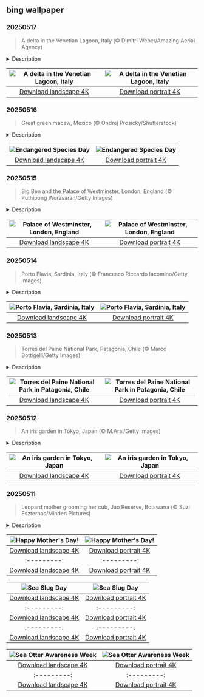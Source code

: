 ## bing wallpaper

### 20250517

> A delta in the Venetian Lagoon, Italy (© Dimitri Weber/Amazing Aerial Agency)

<details>
<summary>Description</summary>

> Pictured here is a spectacular view of a delta in the Venetian Lagoon, Italy. Spanning over 212 square miles, this lagoon is a rich mosaic of islands, mudflats, canals, and marshes, and it's one of the largest wetlands in the entire Mediterranean Basin. The lagoon isn't just a scenic wonder—it's a place steeped in history and innovation. Formed after the last Ice Age, it became a refuge for people fleeing invasions around the time of the fall of the Western Roman Empire in 476. In the centuries that followed, those early settlers began building what would eventually become the iconic city of Venice.
> 
> Today, the lagoon is still central to local life, supporting fishing, tourism, and even sustainable aquaculture. It's connected to the Adriatic Sea by three inlets and is famous for acqua alta, or 'high water,' when tides flood parts of Venice. From ancient refuge to modern marvel, the Venetian Lagoon is a reflection of how people and nature can shape a place together.
> 
> 

</details>

| ![A delta in the Venetian Lagoon, Italy](https://cn.bing.com/th?id=OHR.VeniceLagoon_EN-US3686079353_UHD.jpg&pid=hp&w=400&h=224&rs=1&c=4) | ![A delta in the Venetian Lagoon, Italy](https://cn.bing.com/th?id=OHR.VeniceLagoon_EN-US3686079353_1080x1920.jpg&pid=hp&w=155&h=315&rs=1&c=4) |
|:---------:|:---------:|
| [Download landscape 4K](https://cn.bing.com/th?id=OHR.VeniceLagoon_EN-US3686079353_UHD.jpg) | [Download portrait 4K](https://cn.bing.com/th?id=OHR.VeniceLagoon_EN-US3686079353_1080x1920.jpg) |

### 20250516

> Great green macaw, Mexico (© Ondrej Prosicky/Shutterstock)

<details>
<summary>Description</summary>

> Each year on the third Friday of May, people worldwide recognize Endangered Species Day—a day to celebrate, learn about, and act on behalf of at-risk wildlife. First launched in 2006 by the Endangered Species Coalition and conservationist David Robinson, this event inspires local and global efforts to protect threatened animals and their habitats.
> 
> The stunning bird featured in today's image is a great green macaw. Native to the tropical forests of Central and South America, this colorful parrot is critically endangered, with fewer than 1,000 individuals estimated to remain in the wild. These intelligent, social birds depend heavily on old-growth forests, particularly in places like Costa Rica, where they nest in almendro trees. Deforestation and habitat fragmentation remain their greatest threats. On May 16, let's join wildlife refuges, schools, and conservation groups in celebrating and supporting biodiversity. Every voice counts in protecting species that still have a fighting chance.
> 
> 

</details>

| ![Endangered Species Day](https://cn.bing.com/th?id=OHR.GreenMacaw_EN-US1646325635_UHD.jpg&pid=hp&w=400&h=224&rs=1&c=4) | ![Endangered Species Day](https://cn.bing.com/th?id=OHR.GreenMacaw_EN-US1646325635_1080x1920.jpg&pid=hp&w=155&h=315&rs=1&c=4) |
|:---------:|:---------:|
| [Download landscape 4K](https://cn.bing.com/th?id=OHR.GreenMacaw_EN-US1646325635_UHD.jpg) | [Download portrait 4K](https://cn.bing.com/th?id=OHR.GreenMacaw_EN-US1646325635_1080x1920.jpg) |

### 20250515

> Big Ben and the Palace of Westminster, London, England (© Puthipong Worasaran/Getty Images)

<details>
<summary>Description</summary>

> London's most famous clock tower isn't called Big Ben—that name belongs to the massive 13.5-ton bell inside. The Great Clock has marked time for Londoners since 1859, ringing from what is now known as the Elizabeth Tower. In 2012, officials renamed the Clock Tower as Elizabeth Tower to honor Queen Elizabeth II during her Diamond Jubilee. At 316 feet tall, the tower is part of the grand Palace of Westminster. The clock has stopped only for maintenance and rare disruptions, such as bomb damage during each world war. Each of its four clock faces spans 22.5 feet, with the minute hands measuring 14 feet.
> 
> For centuries, the Palace of Westminster has stood at the heart of British politics. Originally built by Edward the Confessor in the 11th century, the palace has hosted Parliament since the 13th century. Previously a royal residence, it remained one until a fire in 1512 forced Henry VIII to relocate. A second devastating fire in 1834 destroyed most of the medieval complex, leading to the Gothic Revival design seen today. Architect Charles Barry led the reconstruction, while his assistant, Augustus Pugin, designed the intricate details. Covering about 27.8 acres, the palace houses the House of Commons, the House of Lords, and Westminster Hall, which dates back to 1097.
> 
> 

</details>

| ![Palace of Westminster, London, England](https://cn.bing.com/th?id=OHR.LondonParliament_EN-US7213846564_UHD.jpg&pid=hp&w=400&h=224&rs=1&c=4) | ![Palace of Westminster, London, England](https://cn.bing.com/th?id=OHR.LondonParliament_EN-US7213846564_1080x1920.jpg&pid=hp&w=155&h=315&rs=1&c=4) |
|:---------:|:---------:|
| [Download landscape 4K](https://cn.bing.com/th?id=OHR.LondonParliament_EN-US7213846564_UHD.jpg) | [Download portrait 4K](https://cn.bing.com/th?id=OHR.LondonParliament_EN-US7213846564_1080x1920.jpg) |

### 20250514

> Porto Flavia, Sardinia, Italy (© Francesco Riccardo Iacomino/Getty Images)

<details>
<summary>Description</summary>

> Most ports rely on docks and cranes that extend into the shoreline. Porto Flavia on the Italian island of Sardinia took a completely different approach. This engineering marvel transformed a cliff into a gateway for Sardinia's ore industry. Mining in the area has a history dating back thousands of years, from the Phoenicians and Romans to the industrial boom in the 20th century. Lead, zinc, coal, sulfur, barium, and silver were extracted from these rugged hills, but transporting them was a logistical nightmare. Ore had to be hauled by cart, loaded onto small boats, and then transferred to larger ships—a slow, costly, and inefficient process.
> 
> In 1924, Italian engineer Cesare Vecelli revolutionized ore transport in the region. He designed Porto Flavia as a system of tunnels and silos carved into a limestone cliff, allowing ore to be loaded directly onto cargo ships. The facility featured two stacked tunnel levels. The upper level could store up to 11,000 short tons of ore in nine reservoirs. Gravity-fed chutes transported the ore to the lower level, where a conveyor belt loaded it directly onto waiting ships. The port, named after Vecelli's daughter, Flavia, remained in use until mining declined in the mid-20th century. Today, visitors can explore its tunnels, massive silos, and the platform where ships once docked—soaking in the same sea breeze that once carried Sardinia's minerals to markets worldwide.
> 
> 

</details>

| ![Porto Flavia, Sardinia, Italy](https://cn.bing.com/th?id=OHR.SardiniaFlavia_EN-US6889153804_UHD.jpg&pid=hp&w=400&h=224&rs=1&c=4) | ![Porto Flavia, Sardinia, Italy](https://cn.bing.com/th?id=OHR.SardiniaFlavia_EN-US6889153804_1080x1920.jpg&pid=hp&w=155&h=315&rs=1&c=4) |
|:---------:|:---------:|
| [Download landscape 4K](https://cn.bing.com/th?id=OHR.SardiniaFlavia_EN-US6889153804_UHD.jpg) | [Download portrait 4K](https://cn.bing.com/th?id=OHR.SardiniaFlavia_EN-US6889153804_1080x1920.jpg) |

### 20250513

> Torres del Paine National Park, Patagonia, Chile (© Marco Bottigelli/Getty Images)

<details>
<summary>Description</summary>

> Wildlife roams freely in one of Chile's most stunning protected areas, where towering peaks and ancient glaciers shape the land. Established on this day in 1959, Torres del Paine National Park in Patagonia turns 66 years old today and covers over 448,000 acres. Originally called Grey Lake National Tourism Park, it was renamed in 1970 and later designated a UNESCO Biosphere Reserve in 1978. Its most recognizable feature—the three massive granite peaks known as the Torres—stands over 8,000 feet tall. These formations took shape through magma intrusion and uplift, followed by millions of years of glacial erosion, leaving behind the jagged spires seen today.
> 
> The park's lakes and rivers, fueled by melting ice, create a hydrological network that sustains its wildlife. Four major glaciers—Tyndall, Grey, Dickson, and Zapata—are fed by the Southern Patagonian Ice Field. Originating from Dickson Lake, the Paine River flows through various bodies of water, including Paine Lake, Nordenskjöld Lake, and Pehoé Lake. Wildlife thrives here, including pumas, endangered southern huemuls (south Andean deer), Chilean flamingos, and chimango caracaras. With grasslands, wetlands, and forests, the park supports a range of plant life, including lenga and Antarctic beech, and cushion plants that endure the harsh climate.
> 
> 

</details>

| ![Torres del Paine National Park in Patagonia, Chile](https://cn.bing.com/th?id=OHR.TorresChile_EN-US6814348961_UHD.jpg&pid=hp&w=400&h=224&rs=1&c=4) | ![Torres del Paine National Park in Patagonia, Chile](https://cn.bing.com/th?id=OHR.TorresChile_EN-US6814348961_1080x1920.jpg&pid=hp&w=155&h=315&rs=1&c=4) |
|:---------:|:---------:|
| [Download landscape 4K](https://cn.bing.com/th?id=OHR.TorresChile_EN-US6814348961_UHD.jpg) | [Download portrait 4K](https://cn.bing.com/th?id=OHR.TorresChile_EN-US6814348961_1080x1920.jpg) |

### 20250512

> An iris garden in Tokyo, Japan (© M.Arai/Getty Images)

<details>
<summary>Description</summary>

> Flower viewing is a beloved tradition in Japan, with each season bringing its own natural spectacle. Just as the last sakura (cherry blossom) petals drift away, Tokyo's gardens start gearing up for their next big show: the iris bloom. Featured here is an iris garden in Tokyo. The iris is a flowering plant genus that has 310 recognized species, known for their bold and beautiful blossoms. The genus is named after the Greek word 'îris', meaning 'rainbow,' which is also the name of the Greek goddess of rainbows.
> 
> During the Edo Period (1603-1867), a fascination with breeding Japanese irises led to an explosion of new varieties. Today, there are over 2,000 types, which are planted in March and nurtured by tsuyu, Japan's rainy season. These vibrant flowers make their grand entrance in early June, marking the start of summer. Three beautiful iris species flourish in the country's gardens and wild landscapes: hanashōbu (Iris ensata), kakitsubata (Iris laevigata), and ayame (Iris sanguinea). Iris ensata is known as 'Japanese iris' outside Japan. With flowers this stunning, who wouldn't want to take a stroll through this floral paradise?
> 
> 

</details>

| ![An iris garden in Tokyo, Japan](https://cn.bing.com/th?id=OHR.IrisGarden_EN-US6778843108_UHD.jpg&pid=hp&w=400&h=224&rs=1&c=4) | ![An iris garden in Tokyo, Japan](https://cn.bing.com/th?id=OHR.IrisGarden_EN-US6778843108_1080x1920.jpg&pid=hp&w=155&h=315&rs=1&c=4) |
|:---------:|:---------:|
| [Download landscape 4K](https://cn.bing.com/th?id=OHR.IrisGarden_EN-US6778843108_UHD.jpg) | [Download portrait 4K](https://cn.bing.com/th?id=OHR.IrisGarden_EN-US6778843108_1080x1920.jpg) |

### 20250511

> Leopard mother grooming her cub, Jao Reserve, Botswana (© Suzi Eszterhas/Minden Pictures)

<details>
<summary>Description</summary>

> From warm hugs to wise guidance, moms give it all. Mother's Day is a time to honor the women who shape our lives, celebrating motherhood, unbreakable bonds, and their lasting impact on society. While the modern American version of this holiday began in the early 20th century, the celebration of motherhood has existed for centuries across cultures. Social activist Anna Jarvis led the inaugural Mother's Day worship service in 1908 at Andrews Methodist Episcopal Church in Grafton, West Virginia, now home to the International Mother's Day Shrine.
> 
> Perfectly capturing a touching moment of motherhood in the wild, today's image features a leopard mother and her cub. This bond extends beyond infancy, as mothers continue to nurture and support their young even after weaning. Leopard mothers share territory with their cubs, providing protection and guidance as they grow. At around nine weeks, cubs begin eating meat, and by three months, they start joining hunts, learning essential survival skills. By their first year, they can fend for themselves, but they typically stay with their mother for up to two years before venturing out on their own. In times of scarcity, mothers have been known to share their kills, ensuring their cubs remain nourished and strong. Their relationship embodies the essence of motherhood—teaching, protecting, and preparing the next generation for life ahead.
> 
> 

</details>

| ![Happy Mother's Day!](https://cn.bing.com/th?id=OHR.LeopardMother_EN-US6709981831_UHD.jpg&pid=hp&w=400&h=224&rs=1&c=4) | ![Happy Mother's Day!](https://cn.bing.com/th?id=OHR.LeopardMother_EN-US6709981831_1080x1920.jpg&pid=hp&w=155&h=315&rs=1&c=4) |
|:---------:|:---------:|
| [Download landscape 4K](https://cn.bing.com/th?id=OHR.LeopardMother_EN-US6709981831_UHD.jpg) | [Download portrait 4K](https://cn.bing.com/th?id=OHR.LeopardMother_EN-US6709981831_1080x1920.jpg) |&rs=1&c=4) | ![Minnesota State Capitol in St. Paul, Minnesota](https://cn.bing.com/th?id=OHR.MinnesotaRotunda_EN-US6605011856_1080x1920.jpg&pid=hp&w=155&h=315&rs=1&c=4) |
|:---------:|:---------:|
| [Download landscape 4K](https://cn.bing.com/th?id=OHR.MinnesotaRotunda_EN-US6605011856_UHD.jpg) | [Download portrait 4K](https://cn.bing.com/th?id=OHR.MinnesotaRotunda_EN-US6605011856_1080x1920.jpg) |R.CuteChameleon_EN-US6483346105_1080x1920.jpg) |30_UHD.jpg) | [Download portrait 4K](https://cn.bing.com/th?id=OHR.SealRiver_EN-US6267835630_1080x1920.jpg) |e a more fitting name. Someone call Terry.
> 
> 

</details>

| ![Sea Slug Day](https://cn.bing.com/th?id=OHR.SeaAngel_EN-US5531672696_UHD.jpg&pid=hp&w=400&h=224&rs=1&c=4) | ![Sea Slug Day](https://cn.bing.com/th?id=OHR.SeaAngel_EN-US5531672696_1080x1920.jpg&pid=hp&w=155&h=315&rs=1&c=4) |
|:---------:|:---------:|
| [Download landscape 4K](https://cn.bing.com/th?id=OHR.SeaAngel_EN-US5531672696_UHD.jpg) | [Download portrait 4K](https://cn.bing.com/th?id=OHR.SeaAngel_EN-US5531672696_1080x1920.jpg) |OHR.DarkSkyAcadia_EN-US6966527964_1080x1920.jpg) |.bing.com/th?id=OHR.GoldenJellyfish_EN-US6743816471_1080x1920.jpg&pid=hp&w=155&h=315&rs=1&c=4) |
|:---------:|:---------:|
| [Download landscape 4K](https://cn.bing.com/th?id=OHR.GoldenJellyfish_EN-US6743816471_UHD.jpg) | [Download portrait 4K](https://cn.bing.com/th?id=OHR.GoldenJellyfish_EN-US6743816471_1080x1920.jpg) |ng.com/th?id=OHR.LastDollarRoad_EN-US7923638318_UHD.jpg&pid=hp&w=400&h=224&rs=1&c=4) | ![First day of autumn](https://cn.bing.com/th?id=OHR.LastDollarRoad_EN-US7923638318_1080x1920.jpg&pid=hp&w=155&h=315&rs=1&c=4) |
|:---------:|:---------:|
| [Download landscape 4K](https://cn.bing.com/th?id=OHR.LastDollarRoad_EN-US7923638318_UHD.jpg) | [Download portrait 4K](https://cn.bing.com/th?id=OHR.LastDollarRoad_EN-US7923638318_1080x1920.jpg) |ppers who hunted otters to near extinction before they were protected by law. Although sea otter populations have rebounded, they are still considered endangered. Otters live along the Pacific Coast of North America, from California up to Alaska. Although they can walk on land, they almost never find the need or desire to, even when it's nap time. When they're ready for a snooze, they'll raft up, wrap themselves in a strand of kelp to keep them from drifting away, and recline on the world's biggest waterbed.

</details>

| ![Sea Otter Awareness Week](https://cn.bing.com/th?id=OHR.SitkaOtters_EN-US7714053956_UHD.jpg&pid=hp&w=400&h=224&rs=1&c=4) | ![Sea Otter Awareness Week](https://cn.bing.com/th?id=OHR.SitkaOtters_EN-US7714053956_1080x1920.jpg&pid=hp&w=155&h=315&rs=1&c=4) |
|:---------:|:---------:|
| [Download landscape 4K](https://cn.bing.com/th?id=OHR.SitkaOtters_EN-US7714053956_UHD.jpg) | [Download portrait 4K](https://cn.bing.com/th?id=OHR.SitkaOtters_EN-US7714053956_1080x1920.jpg) |oo_EN-US7569665443_UHD.jpg&pid=hp&w=400&h=224&rs=1&c=4) | ![World Bamboo Day](https://cn.bing.com/th?id=OHR.ArashiyamaBamboo_EN-US7569665443_1080x1920.jpg&pid=hp&w=155&h=315&rs=1&c=4) |
|:---------:|:---------:|
| [Download landscape 4K](https://cn.bing.com/th?id=OHR.ArashiyamaBamboo_EN-US7569665443_UHD.jpg) | [Download portrait 4K](https://cn.bing.com/th?id=OHR.ArashiyamaBamboo_EN-US7569665443_1080x1920.jpg) |